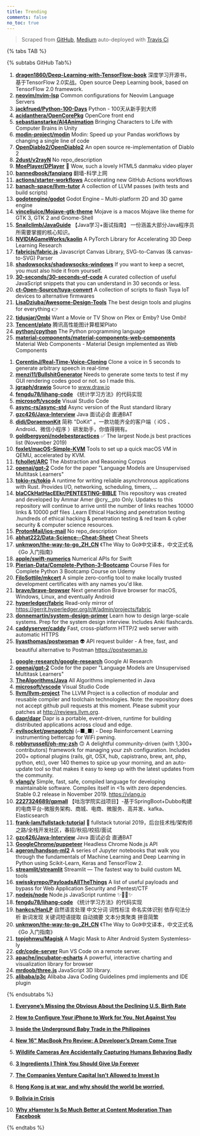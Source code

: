 ```yaml
---
title: Trending
comments: false
no_toc: true
---
```


> Scraped from [GitHub](https://github.com/trending), [Medium](https://medium.com/topic/popular)
auto-deployed with [Travis Ci](https://travis-ci.org/)

{% tabs TAB %}
<!-- tab GitHub -->
{% subtabs GitHub Tab%}
<!-- tab Daily -->
1. [**dragen1860/Deep-Learning-with-TensorFlow-book**](https://github.com/dragen1860/Deep-Learning-with-TensorFlow-book)
深度学习开源书，基于TensorFlow 2.0实战。Open source Deep Learning book, based on TensorFlow 2.0 framework.
2. [**neovim/nvim-lsp**](https://github.com/neovim/nvim-lsp)
Common configurations for Neovim Language Servers
3. [**jackfrued/Python-100-Days**](https://github.com/jackfrued/Python-100-Days)
Python - 100天从新手到大师
4. [**acidanthera/OpenCorePkg**](https://github.com/acidanthera/OpenCorePkg)
OpenCore front end
5. [**sebastianstarke/AI4Animation**](https://github.com/sebastianstarke/AI4Animation)
Bringing Characters to Life with Computer Brains in Unity
6. [**modin-project/modin**](https://github.com/modin-project/modin)
Modin: Speed up your Pandas workflows by changing a single line of code
7. [**OpenDiablo2/OpenDiablo2**](https://github.com/OpenDiablo2/OpenDiablo2)
An open source re-implementation of Diablo 2
8. [**2dust/v2rayN**](https://github.com/2dust/v2rayN)
No repo_description
9. [**MoePlayer/DPlayer**](https://github.com/MoePlayer/DPlayer)
🍭 Wow, such a lovely HTML5 danmaku video player
10. [**bannedbook/fanqiang**](https://github.com/bannedbook/fanqiang)
翻墙-科学上网
11. [**actions/starter-workflows**](https://github.com/actions/starter-workflows)
Accelerating new GitHub Actions workflows
12. [**banach-space/llvm-tutor**](https://github.com/banach-space/llvm-tutor)
A collection of LLVM passes (with tests and build scripts)
13. [**godotengine/godot**](https://github.com/godotengine/godot)
Godot Engine – Multi-platform 2D and 3D game engine
14. [**vinceliuice/Mojave-gtk-theme**](https://github.com/vinceliuice/Mojave-gtk-theme)
Mojave is a macos Mojave like theme for GTK 3, GTK 2 and Gnome-Shell
15. [**Snailclimb/JavaGuide**](https://github.com/Snailclimb/JavaGuide)
【Java学习+面试指南】 一份涵盖大部分Java程序员所需要掌握的核心知识。
16. [**NVIDIAGameWorks/kaolin**](https://github.com/NVIDIAGameWorks/kaolin)
A PyTorch Library for Accelerating 3D Deep Learning Research
17. [**fabricjs/fabric.js**](https://github.com/fabricjs/fabric.js)
Javascript Canvas Library, SVG-to-Canvas (& canvas-to-SVG) Parser
18. [**shadowsocks/shadowsocks-windows**](https://github.com/shadowsocks/shadowsocks-windows)
If you want to keep a secret, you must also hide it from yourself.
19. [**30-seconds/30-seconds-of-code**](https://github.com/30-seconds/30-seconds-of-code)
A curated collection of useful JavaScript snippets that you can understand in 30 seconds or less.
20. [**ct-Open-Source/tuya-convert**](https://github.com/ct-Open-Source/tuya-convert)
A collection of scripts to flash Tuya IoT devices to alternative firmwares
21. [**LisaDziuba/Awesome-Design-Tools**](https://github.com/LisaDziuba/Awesome-Design-Tools)
The best design tools and plugins for everything 👉
22. [**tidusjar/Ombi**](https://github.com/tidusjar/Ombi)
Want a Movie or TV Show on Plex or Emby? Use Ombi!
23. [**Tencent/plato**](https://github.com/Tencent/plato)
腾讯高性能图计算框架Plato
24. [**python/cpython**](https://github.com/python/cpython)
The Python programming language
25. [**material-components/material-components-web-components**](https://github.com/material-components/material-components-web-components)
Material Web Components - Material Design implemented as Web Components
<!-- endtab -->
<!-- tab Weekly -->
1. [**CorentinJ/Real-Time-Voice-Cloning**](https://github.com/CorentinJ/Real-Time-Voice-Cloning)
Clone a voice in 5 seconds to generate arbitrary speech in real-time
2. [**menzi11/BullshitGenerator**](https://github.com/menzi11/BullshitGenerator)
Needs to generate some texts to test if my GUI rendering codes good or not. so I made this.
3. [**jgraph/drawio**](https://github.com/jgraph/drawio)
Source to www.draw.io
4. [**fengdu78/lihang-code**](https://github.com/fengdu78/lihang-code)
《统计学习方法》的代码实现
5. [**microsoft/vscode**](https://github.com/microsoft/vscode)
Visual Studio Code
6. [**async-rs/async-std**](https://github.com/async-rs/async-std)
Async version of the Rust standard library
7. [**gzc426/Java-Interview**](https://github.com/gzc426/Java-Interview)
Java 面试必会 直通BAT
8. [**didi/DoraemonKit**](https://github.com/didi/DoraemonKit)
简称 "DoKit" 。一款功能齐全的客户端（ iOS 、Android、微信小程序 ）研发助手，你值得拥有。
9. [**goldbergyoni/nodebestpractices**](https://github.com/goldbergyoni/nodebestpractices)
✅ The largest Node.js best practices list (November 2019)
10. [**foxlet/macOS-Simple-KVM**](https://github.com/foxlet/macOS-Simple-KVM)
Tools to set up a quick macOS VM in QEMU, accelerated by KVM.
11. [**fchollet/ARC**](https://github.com/fchollet/ARC)
The Abstraction and Reasoning Corpus
12. [**openai/gpt-2**](https://github.com/openai/gpt-2)
Code for the paper "Language Models are Unsupervised Multitask Learners"
13. [**tokio-rs/tokio**](https://github.com/tokio-rs/tokio)
A runtime for writing reliable asynchronous applications with Rust. Provides I/O, networking, scheduling, timers, ...
14. [**blaCCkHatHacEEkr/PENTESTING-BIBLE**](https://github.com/blaCCkHatHacEEkr/PENTESTING-BIBLE)
This repository was created and developed by Ammar Amer @cry__pto Only. Updates to this repository will continue to arrive until the number of links reaches 10000 links & 10000 pdf files .Learn Ethical Hacking and penetration testing .hundreds of ethical hacking & penetration testing & red team & cyber security & computer science resources.
15. [**ProtonMail/ios-mail**](https://github.com/ProtonMail/ios-mail)
No repo_description
16. [**abhat222/Data-Science--Cheat-Sheet**](https://github.com/abhat222/Data-Science--Cheat-Sheet)
Cheat Sheets
17. [**unknwon/the-way-to-go_ZH_CN**](https://github.com/unknwon/the-way-to-go_ZH_CN)
《The Way to Go》中文译本，中文正式名《Go 入门指南》
18. [**apple/swift-numerics**](https://github.com/apple/swift-numerics)
Numerical APIs for Swift
19. [**Pierian-Data/Complete-Python-3-Bootcamp**](https://github.com/Pierian-Data/Complete-Python-3-Bootcamp)
Course Files for Complete Python 3 Bootcamp Course on Udemy
20. [**FiloSottile/mkcert**](https://github.com/FiloSottile/mkcert)
A simple zero-config tool to make locally trusted development certificates with any names you'd like.
21. [**brave/brave-browser**](https://github.com/brave/brave-browser)
Next generation Brave browser for macOS, Windows, Linux, and eventually Android
22. [**hyperledger/fabric**](https://github.com/hyperledger/fabric)
Read-only mirror of https://gerrit.hyperledger.org/r/#/admin/projects/fabric
23. [**donnemartin/system-design-primer**](https://github.com/donnemartin/system-design-primer)
Learn how to design large-scale systems. Prep for the system design interview. Includes Anki flashcards.
24. [**caddyserver/caddy**](https://github.com/caddyserver/caddy)
Fast, cross-platform HTTP/2 web server with automatic HTTPS
25. [**liyasthomas/postwoman**](https://github.com/liyasthomas/postwoman)
👽 API request builder - A free, fast, and beautiful alternative to Postman https://postwoman.io
<!-- endtab -->
<!-- tab Monthly -->
1. [**google-research/google-research**](https://github.com/google-research/google-research)
Google AI Research
2. [**openai/gpt-2**](https://github.com/openai/gpt-2)
Code for the paper "Language Models are Unsupervised Multitask Learners"
3. [**TheAlgorithms/Java**](https://github.com/TheAlgorithms/Java)
All Algorithms implemented in Java
4. [**microsoft/vscode**](https://github.com/microsoft/vscode)
Visual Studio Code
5. [**llvm/llvm-project**](https://github.com/llvm/llvm-project)
The LLVM Project is a collection of modular and reusable compiler and toolchain technologies. Note: the repository does not accept github pull requests at this moment. Please submit your patches at http://reviews.llvm.org.
6. [**dapr/dapr**](https://github.com/dapr/dapr)
Dapr is a portable, event-driven, runtime for building distributed applications across cloud and edge.
7. [**evilsocket/pwnagotchi**](https://github.com/evilsocket/pwnagotchi)
(⌐■_■) - Deep Reinforcement Learning instrumenting bettercap for WiFi pwning.
8. [**robbyrussell/oh-my-zsh**](https://github.com/robbyrussell/oh-my-zsh)
🙃 A delightful community-driven (with 1,300+ contributors) framework for managing your zsh configuration. Includes 200+ optional plugins (rails, git, OSX, hub, capistrano, brew, ant, php, python, etc), over 140 themes to spice up your morning, and an auto-update tool so that makes it easy to keep up with the latest updates from the community.
9. [**vlang/v**](https://github.com/vlang/v)
Simple, fast, safe, compiled language for developing maintainable software. Compiles itself in <1s with zero dependencies. Stable 0.2 release in November 2019. https://vlang.io
10. [**2227324689/gpmall**](https://github.com/2227324689/gpmall)
【咕泡学院实战项目】-基于SpringBoot+Dubbo构建的电商平台-微服务架构、商城、电商、微服务、高并发、kafka、Elasticsearch
11. [**frank-lam/fullstack-tutorial**](https://github.com/frank-lam/fullstack-tutorial)
🚀 fullstack tutorial 2019，后台技术栈/架构师之路/全栈开发社区，春招/秋招/校招/面试
12. [**gzc426/Java-Interview**](https://github.com/gzc426/Java-Interview)
Java 面试必会 直通BAT
13. [**GoogleChrome/puppeteer**](https://github.com/GoogleChrome/puppeteer)
Headless Chrome Node.js API
14. [**ageron/handson-ml2**](https://github.com/ageron/handson-ml2)
A series of Jupyter notebooks that walk you through the fundamentals of Machine Learning and Deep Learning in Python using Scikit-Learn, Keras and TensorFlow 2.
15. [**streamlit/streamlit**](https://github.com/streamlit/streamlit)
Streamlit — The fastest way to build custom ML tools
16. [**swisskyrepo/PayloadsAllTheThings**](https://github.com/swisskyrepo/PayloadsAllTheThings)
A list of useful payloads and bypass for Web Application Security and Pentest/CTF
17. [**nodejs/node**](https://github.com/nodejs/node)
Node.js JavaScript runtime ✨🐢🚀✨
18. [**fengdu78/lihang-code**](https://github.com/fengdu78/lihang-code)
《统计学习方法》的代码实现
19. [**hankcs/HanLP**](https://github.com/hankcs/HanLP)
自然语言处理 中文分词 词性标注 命名实体识别 依存句法分析 新词发现 关键词短语提取 自动摘要 文本分类聚类 拼音简繁
20. [**unknwon/the-way-to-go_ZH_CN**](https://github.com/unknwon/the-way-to-go_ZH_CN)
《The Way to Go》中文译本，中文正式名《Go 入门指南》
21. [**topjohnwu/Magisk**](https://github.com/topjohnwu/Magisk)
A Magic Mask to Alter Android System Systemless-ly
22. [**cdr/code-server**](https://github.com/cdr/code-server)
Run VS Code on a remote server.
23. [**apache/incubator-echarts**](https://github.com/apache/incubator-echarts)
A powerful, interactive charting and visualization library for browser
24. [**mrdoob/three.js**](https://github.com/mrdoob/three.js)
JavaScript 3D library.
25. [**alibaba/p3c**](https://github.com/alibaba/p3c)
Alibaba Java Coding Guidelines pmd implements and IDE plugin
<!-- endtab -->
{% endsubtabs %}
<!-- endtab --><!-- tab Medium -->
1. [**Everyone’s Missing the Obvious About the Declining U.S. Birth Rate**](https://gen.medium.com/everyones-missing-the-obvious-when-it-comes-to-the-declining-u-s-birth-rate-679abebb854b?source=topic_page---------------------------20)

2. [**How to Configure Your iPhone to Work for You, Not Against You**](https://medium.com/better-humans/how-to-set-up-your-iphone-for-productivity-focus-and-your-own-longevity-bb27a68cc3d8?source=topic_page---------0------------------1)

3. [**Inside the Underground Baby Trade in the Philippines**](https://zora.medium.com/inside-the-underground-baby-trade-in-the-philippines-b41113f2dfc4?source=topic_page---------1------------------1)

4. [**New 16" MacBook Pro Review: A Developer’s Dream Come True**](https://onezero.medium.com/new-16-macbook-pro-review-a-developers-dream-come-true-989ae57882dd?source=topic_page---------2------------------1)

5. [**Wildlife Cameras Are Accidentally Capturing Humans Behaving Badly**](https://onezero.medium.com/wildlife-cameras-are-accidentally-capturing-humans-behaving-badly-5c363b080b91?source=topic_page---------4------------------1)

6. [**3 Ingredients I Think You Should Give Up Forever**](https://elemental.medium.com/3-foods-you-should-throw-away-forever-3eb7b5f38075?source=topic_page---------5------------------1)

7. [**The Companies Venture Capital Isn’t Allowed to Invest In**](https://marker.medium.com/the-companies-venture-capital-isnt-allowed-to-invest-in-a59c4cdd5ae?source=topic_page---------6------------------1)

8. [**Hong Kong is at war, and why should the world be worried.**](https://medium.com/賴叔睇育/hong-kong-is-at-war-and-why-should-the-world-be-worried-93af8a94ee0f?source=topic_page---------7------------------1)

9. [**Bolivia in Crisis**](https://medium.com/@jimshultz716/bolivia-in-crisis-4ef2f25471ed?source=topic_page---------8------------------1)

10. [**Why xHamster Is So Much Better at Content Moderation Than Facebook**](https://onezero.medium.com/why-xhamster-is-so-much-better-at-content-moderation-than-facebook-ec318919b0e4?source=topic_page---------9------------------1)

<!-- endtab -->
{% endtabs %}
